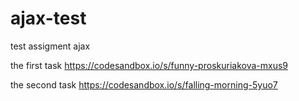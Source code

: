 # ajax-test
test assigment ajax

the first task
https://codesandbox.io/s/funny-proskuriakova-mxus9

the second task 
https://codesandbox.io/s/falling-morning-5yuo7

